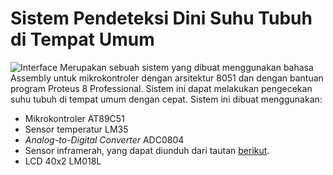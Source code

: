 # Sistem Pendeteksi Dini Suhu Tubuh di Tempat Umum
![Interface](proyek.BMP)
Merupakan sebuah sistem yang dibuat menggunakan bahasa Assembly untuk mikrokontroler dengan arsitektur 8051 dan dengan bantuan program Proteus 8 Professional. Sistem ini dapat melakukan pengecekan suhu tubuh di tempat umum dengan cepat. Sistem ini dibuat menggunakan:
* Mikrokontroler AT89C51
* Sensor temperatur LM35
* _Analog-to-Digital Converter_ ADC0804
* Sensor inframerah, yang dapat diunduh dari tautan [berikut](https://www.theengineeringprojects.com/2018/07/infrared-sensor-library-for-proteus.html).
* LCD 40x2 LM018L

